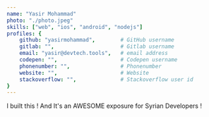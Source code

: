 ```yaml
---
name: "Yasir Mohammad"
photo: "./photo.jpeg"
skills: ["web", "ios", "android", "nodejs"]
profiles: {
    github: "yasirmohammad",        # GitHub username
    gitlab: "",                     # Gitlab username
    email: "yasir@devtech.tools",   # email address
    codepen: "",                    # Codepen username
    phonenumber: "",                # Phonenumber
    website: "",                    # Website
    stackoverflow: "",              # Stackoverflow user id
}
---
```

I built this !
And It's an AWESOME exposure for Syrian Developers !